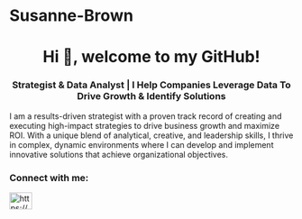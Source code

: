 # Susanne-Brown
<h1 align="center">Hi 👋, welcome to my GitHub!</h1>
<h3 align="center" font face = "WildWest" >Strategist & Data Analyst | I Help Companies Leverage Data To Drive Growth & Identify Solutions</h3>
<body>
      <align="center" font face = "WildWest" size = "5">I am a results-driven strategist with a proven track record of creating and executing high-impact strategies to drive business growth and maximize ROI. With a unique blend of analytical, creative, and leadership skills, I thrive in complex, dynamic environments where I can develop and implement innovative solutions that achieve organizational objectives.</font><br />
<h3 align="left">Connect with me:</h3>
<p align="left">
<a href="https://linkedin.com/in/https://www.linkedin.com/in/susanne-brown/" target="blank"><img align="center" src="https://raw.githubusercontent.com/rahuldkjain/github-profile-readme-generator/master/src/images/icons/Social/linked-in-alt.svg" alt="https://www.linkedin.com/in/susanne-brown/" height="30" width="40" /></a>
</p>
